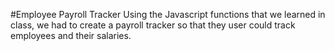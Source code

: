 #Employee Payroll Tracker
Using the Javascript functions that we learned in class, we had to create a payroll tracker so that they user could track employees and their salaries.
